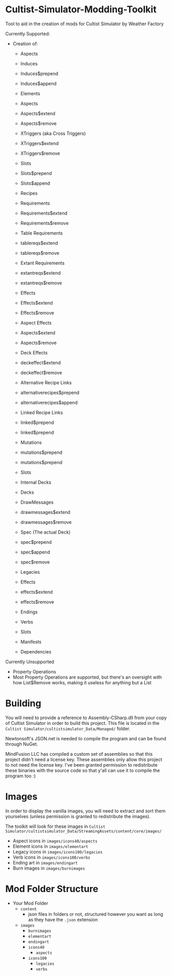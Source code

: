 # Cultist-Simulator-Modding-Toolkit
Tool to aid in the creation of mods for Cultist Simulator by Weather Factory

Currently Supported:
 - Creation of:
   - Aspects
    - Induces
     - Induces$prepend
     - Induces$append
     
   - Elements
    - Aspects
     - Aspects$extend
     - Aspects$remove
    - XTriggers (aka Cross Triggers)
     - XTriggers$extend
     - XTriggers$remove
    - Slots
     - Slots$prepend
     - Slots$append
   - Recipes
    - Requirements
     - Requirements$extend
     - Requirements$remove
    - Table Requirements
     - tablereqs$extend
     - tablereqs$remove
    - Extant Requirements
     - extantreqs$extend
     - extantreqs$remove
    - Effects
     - Effects$extend
     - Effects$remove
    - Aspect Effects
     - Aspects$extend
     - Aspects$remove
    - Deck Effects
     - deckeffect$extend
     - deckeffect$remove
    - Alternative Recipe Links
     - alternativerecipes$prepend
     - alternativerecipes$append
    - Linked Recipe Links
     - linked$prepend
     - linked$prepend
    - Mutations
     - mutations$prepend
     - mutations$prepend
    - Slots
    - Internal Decks
   - Decks
    - DrawMessages
     - drawmessages$extend
     - drawmessages$remove
    - Spec (The actual Deck)
     - spec$prepend
     - spec$append
     - spec$remove
   - Legacies
    - Effects
     - effects$extend
     - effects$remove
   - Endings
   - Verbs
    - Slots
   - Manifests
    - Dependencies

Currently Unsupported
 - Property Operations
  - Most Property Operations are supported, but there's an oversight with how List$Remove works, making it useless for anything but a List<string>


# Building
You will need to provide a reference to Assembly-CSharp.dll from your copy of Cultist Simulator in order to build this project.
This file is located in the `Cultist Simulator/cultistsimulator_Data/Managed/` folder.

Newtonsoft's JSON.net is needed to compile the program and can be found through NuGet.

MindFusion LLC has compiled a custom set of assemblies so that this project didn't need a license key. These assemblies only allow this project to not need the license key. I've been granted permission to redistribute these binaries with the source code so that y'all can use it to compile the program too :)

# Images
In order to display the vanilla images, you will need to extract and sort them yourselves (unless permission is granted to redistribute the images).

The toolkit will look for these images in `Cultist Simulator/cultistsimulator_Data/StreamingAssets/content/core/images/`
 - Aspect icons in `images/icons40/aspects`
 - Element icons in `images/elementart`
 - Legacy icons in `images/icons100/legacies`
 - Verb icons in `images/icons100/verbs`
 - Ending art in `images/endingart`
 - Burn images in `images/burnimages`

# Mod Folder Structure
 - Your Mod Folder
   - `content`
     - json files in folders or not, structured however you want as long as they have the `.json` extension
   - `images`
     - `burnimages`
     - `elementart`
     - `endingart`
     - `icons40`
       - `aspects`
     - `icons100`
       - `legacies`
	   - `verbs`